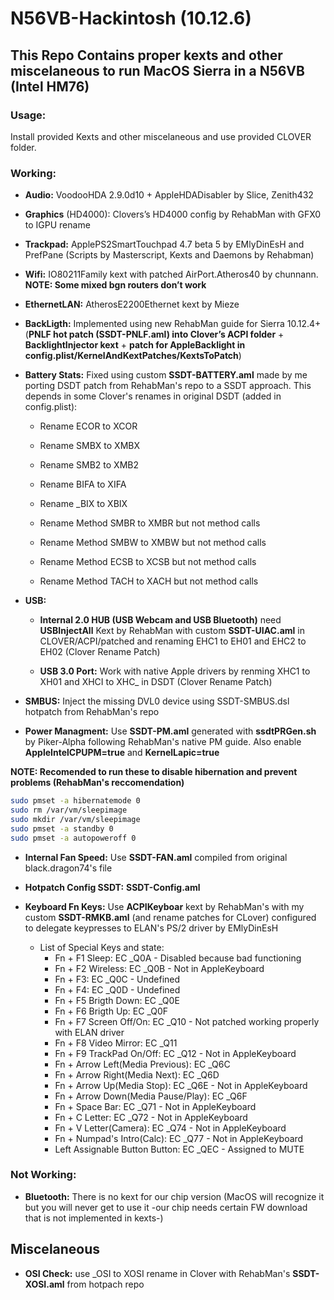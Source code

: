 # N56VB-Hackintosh (10.12.6)

## This Repo Contains proper kexts and other miscelaneous to run MacOS Sierra in a N56VB (Intel HM76)

### Usage:

Install provided Kexts and other miscelaneous and use provided CLOVER folder.

### Working:

* **Audio:** VoodooHDA 2.9.0d10 + AppleHDADisabler by Slice, Zenith432

* **Graphics** (HD4000): Clovers’s HD4000 config by RehabMan with GFX0 to IGPU rename

* **Trackpad:** ApplePS2SmartTouchpad 4.7 beta 5 by EMlyDinEsH and PrefPane (Scripts by Masterscript, Kexts and Daemons by Rehabman)

* **Wifi:** IO80211Family kext with patched AirPort.Atheros40 by chunnann. **NOTE: Some mixed bgn routers don’t work**

* **EthernetLAN:** AtherosE2200Ethernet kext by Mieze

* **BackLigth:** Implemented using new RehabMan guide for Sierra 10.12.4+ (**PNLF hot patch (SSDT-PNLF.aml) into Clover’s ACPI folder** + **BacklightInjector kext** + **patch for AppleBacklight in config.plist/KernelAndKextPatches/KextsToPatch**)

* **Battery Stats:** Fixed using custom **SSDT-BATTERY.aml** made by me porting DSDT patch from RehabMan's repo to a SSDT approach. This depends in some Clover's renames in original DSDT (added in config.plist):
	
	* Rename ECOR to XCOR
	
	* Rename SMBX to XMBX
	
	* Rename SMB2 to XMB2
	
	* Rename BIFA to XIFA
	
	* Rename _BIX to XBIX 
	
	* Rename Method SMBR to XMBR but not method calls

	* Rename Method SMBW to XMBW but not method calls
	
	* Rename Method ECSB to XCSB but not method calls
	
	* Rename Method TACH to XACH but not method calls 

* **USB:** 
	* **Internal 2.0 HUB (USB Webcam and USB Bluetooth)** need **USBInjectAll** Kext by RehabMan with custom **SSDT-UIAC.aml** in CLOVER/ACPI/patched and renaming EHC1 to EH01 and EHC2 to EH02 (Clover Rename Patch)
 
	* **USB 3.0 Port:** Work with native Apple drivers by renming XHC1 to XH01 and XHCI to XHC_ in DSDT (Clover Rename Patch)

* **SMBUS:** Inject the missing DVL0 device using SSDT-SMBUS.dsl hotpatch from RehabMan's repo

* **Power Managment:** Use **SSDT-PM.aml** generated with **ssdtPRGen.sh** by Piker-Alpha following RehabMan's native PM guide. Also enable **AppleIntelCPUPM=true** and **KernelLapic=true**

**NOTE: Recomended to run these to disable hibernation and prevent problems (RehabMan's reccomendation)**

```bash
sudo pmset -a hibernatemode 0
sudo rm /var/vm/sleepimage
sudo mkdir /var/vm/sleepimage
sudo pmset -a standby 0
sudo pmset -a autopoweroff 0
```

* **Internal Fan Speed:** Use **SSDT-FAN.aml** compiled from original black.dragon74's file

* **Hotpatch Config SSDT:** **SSDT-Config.aml**

* **Keyboard Fn Keys:** Use **ACPIKeyboar** kext by RehabMan's with my custom **SSDT-RMKB.aml** (and rename patches for CLover) configured to delegate keypresses to ELAN's PS/2 driver by EMlyDinEsH
	* List of Special Keys and state:
		* Fn + F1 Sleep:  EC _Q0A - Disabled because bad functioning
		* Fn + F2 Wireless:  EC _Q0B - Not in AppleKeyboard
		* Fn + F3: EC _Q0C - Undefined
		* Fn + F4: EC _Q0D - Undefined
		* Fn + F5 Brigth Down: EC _Q0E
		* Fn + F6 Brigth Up: EC _Q0F
		* Fn + F7 Screen Off/On: EC _Q10 - Not patched working properly with ELAN driver
		* Fn + F8 Video Mirror: EC _Q11
		* Fn + F9 TrackPad On/Off: EC _Q12 - Not in AppleKeyboard
		* Fn + Arrow Left(Media Previous): EC _Q6C
		* Fn + Arrow Right(Media Next): EC _Q6D
		* Fn + Arrow Up(Media Stop): EC _Q6E - Not in AppleKeyboard
		* Fn + Arrow Down(Media Pause/Play): EC _Q6F
		* Fn + Space Bar: EC _Q71 - Not in AppleKeyboard
		* Fn + C Letter: EC _Q72 - Not in AppleKeyboard
		* Fn + V Letter(Camera): EC _Q74 - Not in AppleKeyboard
		* Fn + Numpad's Intro(Calc): EC _Q77 - Not in AppleKeyboard
		* Left Assignable Button Button: EC _QEC - Assigned to MUTE



### Not Working:

* **Bluetooth:** There is no kext for our chip version (MacOS will recognize it but you will never get to use it -our chip needs certain FW download that is not implemented in kexts-)

## Miscelaneous

* **OSI Check:** use _OSI to XOSI rename in Clover with RehabMan's **SSDT-XOSI.aml** from hotpach repo 
